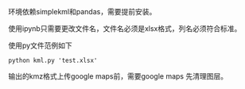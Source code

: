 环境依赖simplekml和pandas，需要提前安装。

使用ipynb只需要更改文件名，文件名必须是xlsx格式，列名必须符合标准。

使用py文件范例如下

```shell
python kml.py 'test.xlsx'
```

输出的kmz格式上传google maps前，需要google maps 先清理图层。